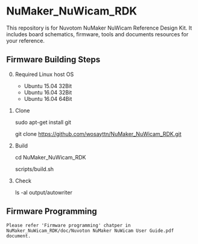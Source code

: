 # NuMaker_NuWicam_RDK

This repository is for Nuvotom NuMaker NuWicam Reference Design Kit. It includes board schematics, firmware, tools and documents resources for your reference.

## Firmware Building Steps

0. Required Linux host OS

    - Ubuntu 15.04 32Bit
    - Ubuntu 16.04 32Bit
    - Ubuntu 16.04 64Bit

1. Clone

    sudo apt-get install git

    git clone https://github.com/wosayttn/NuMaker_NuWicam_RDK.git

2. Build

    cd NuMaker_NuWicam_RDK
    
    scripts/build.sh

3. Check
    
    ls -al output/autowriter

## Firmware Programming

    Please refer 'Firmware programming' chatper in NuMaker_NuWicam_RDK/doc/Nuvoton NuMaker NuWicam User Guide.pdf document.
